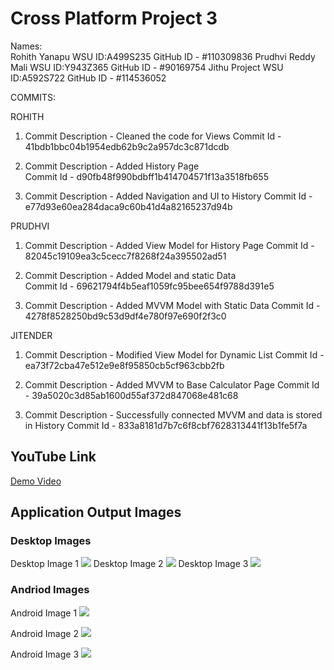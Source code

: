 # Cross Platform Project 3
Names:  
Rohith Yanapu WSU ID:A499S235  GitHub ID - #110309836
Prudhvi Reddy Mali WSU ID:Y943Z365  GitHub ID - #90169754
Jithu Project WSU ID:A592S722  GitHub ID - #114536052

COMMITS:  

ROHITH  

1. Commit Description - Cleaned the code for Views
    Commit Id - 41bdb1bbc04b1954edb62b9c2a957dc3c871dcdb

2. Commit Description - Added History Page  
    Commit Id - d90fb48f990bdbff1b414704571f13a3518fb655

3. Commit Description - Added Navigation and UI to History
Commit Id - e77d93e60ea284daca9c60b41d4a82165237d94b

PRUDHVI  

1. Commit Description - Added View Model for History Page
Commit Id -  82045c19109ea3c5cecc7f8268f24a395502ad51

2. Commit Description - Added Model and static Data  
Commit Id -  69621794f4b5eaf1059fc95bee654f9788d391e5

3. Commit Description - Added MVVM Model with Static Data
Commit Id - 4278f8528250bd9c53d9df4e780f97e690f2f3c0

JITENDER  

1. Commit Description - Modified View Model for Dynamic List
Commit Id - ea73f72cba47e512e9e8f95850cb5cf963cbb2fb

2. Commit Description - Added MVVM to Base Calculator Page
Commit Id - 39a5020c3d85ab1600d55af372d847068e481c68

3. Commit Description - Successfully connected MVVM and data is stored in History
Commit Id - 833a8181d7b7c6f8cbf7628313441f13b1fe5f7a

## YouTube Link
[Demo Video](https://youtu.be/a3ZP6gJ6tOs)


## Application Output Images
### Desktop Images
Desktop Image 1
![](Images/Desktop1.jpeg)
Desktop Image 2
![](Images/Desktop2.jpeg)
Desktop Image 3
![](Images/Desktop3.jpeg)

### Andriod Images
Android Image 1
![](Images/Mobile1.jpeg)

Android Image 2
![](Images/Mobile2.jpeg)

Android Image 3
![](Images/Mobile3.jpeg)
